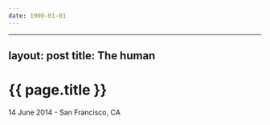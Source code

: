 ```yaml
---
date: 1900-01-01
---
```



---
layout: post
title: The human
---

{{ page.title }}
================

<p class="meta">14 June 2014 - San Francisco, CA</p>

